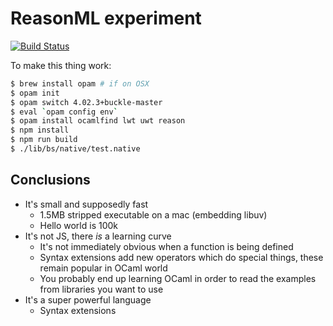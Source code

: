 # ReasonML experiment

[![Build Status](https://travis-ci.org/cjdelisle/reasonml-experiment.svg?branch=master)](https://travis-ci.org/cjdelisle/reasonml-experiment)

To make this thing work:

```bash
$ brew install opam # if on OSX
$ opam init
$ opam switch 4.02.3+buckle-master
$ eval `opam config env`
$ opam install ocamlfind lwt uwt reason
$ npm install
$ npm run build
$ ./lib/bs/native/test.native
```

## Conclusions

* It's small and supposedly fast
  * 1.5MB stripped executable on a mac (embedding libuv)
  * Hello world is 100k
* It's not JS, there *is* a learning curve
  * It's not immediately obvious when a function is being defined
  * Syntax extensions add new operators which do special things, these remain popular in OCaml world
  * You probably end up learning OCaml in order to read the examples from libraries you want to use
* It's a super powerful language
  * Syntax extensions
  